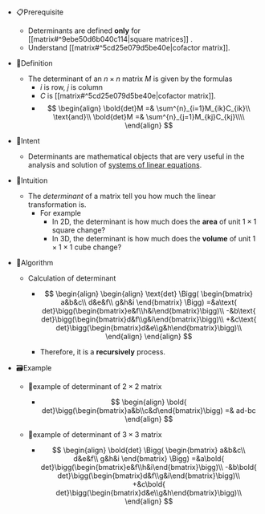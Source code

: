 - 📋Prerequisite
    - Determinants are defined **only** for [[matrix#^9ebe50d6b040c114|square matrices]] .
    - Understand [[matrix#^5cd25e079d5be40e|cofactor matrix]].
    
- 📝Definition
    - The determinant of an $n\times n$ matrix $M$ is given by the formulas
        - $i$ is row, $j$ is column
        - $C$ is [[matrix#^5cd25e079d5be40e|cofactor matrix]].
        - $$
          \begin{align}
          \bold{det}M =& \sum^{n}_{i=1}M_{ik}C_{ik}\\
          \text{and}\\
          \bold{det}M =& \sum^{n}_{j=1}M_{kj}C_{kj}\\\\
          \end{align}
          $$
        
- 🎯Intent
    - Determinants are mathematical objects that are very useful in the analysis and solution of [systems of linear equations](https://mathworld.wolfram.com/SystemofEquations.html).
    
- 🧠Intuition
    - The *determinant* of a matrix tell you how much the linear transformation is.
        - For example
            - In 2D, the determinant is how much does the **area** of unit $1\times1$ square change?
            - In 3D, the determinant is how much does the **volume** of unit $1\times1\times1$ cube change?
            
- 🐍Algorithm
    - Calculation of determinant
        - $$
          \begin{align}
          \begin{align}
          \text{det}
          \Bigg(
          \begin{bmatrix}
          a&b&c\\
          d&e&f\\
          g&h&i
          \end{bmatrix}
          \Bigg)
          =&a\text{ det}\bigg(\begin{bmatrix}e&f\\h&i\end{bmatrix}\bigg)\\
          -&b\text{ det}\bigg(\begin{bmatrix}d&f\\g&i\end{bmatrix}\bigg)\\
          +&c\text{ det}\bigg(\begin{bmatrix}d&e\\g&h\end{bmatrix}\bigg)\\
          \end{align}
          \end{align}
          $$
          
        - Therefore, it is a **recursively** process.
        
- 🗃Example
    - 📌example of determinant of $2\times 2$ matrix
        - $$
          \begin{align}
          \bold{ det}\bigg(\begin{bmatrix}a&b\\c&d\end{bmatrix}\bigg) =& ad-bc
          \end{align}
          $$
        
    - 📌example of determinant of $3\times 3$ matrix
        - $$
          \begin{align}
          \bold{det}
          \Bigg(
          \begin{bmatrix}
          a&b&c\\
          d&e&f\\
          g&h&i
          \end{bmatrix}
          \Bigg)
          =&a\bold{ det}\bigg(\begin{bmatrix}e&f\\h&i\end{bmatrix}\bigg)\\
          -&b\bold{ det}\bigg(\begin{bmatrix}d&f\\g&i\end{bmatrix}\bigg)\\
          +&c\bold{ det}\bigg(\begin{bmatrix}d&e\\g&h\end{bmatrix}\bigg)\\
          \end{align}
          $$
          